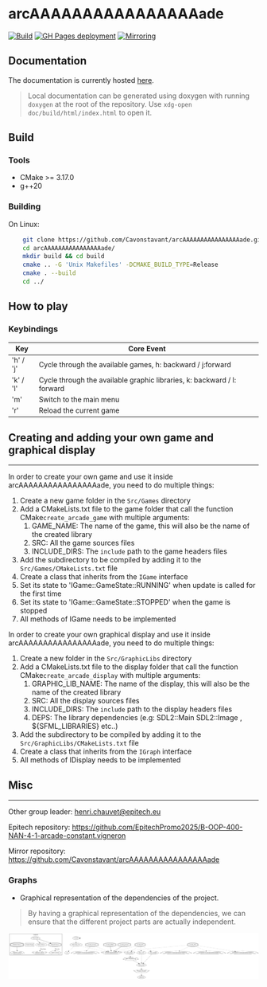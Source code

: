 # arcAAAAAAAAAAAAAAAAade

[![Build](https://github.com/Cavonstavant/arcAAAAAAAAAAAAAAAAade/actions/workflows/cmake.yml/badge.svg)](https://github.com/Cavonstavant/arcAAAAAAAAAAAAAAAAade/actions/workflows/cmake.yml) [![GH Pages deployment](https://github.com/Cavonstavant/arcAAAAAAAAAAAAAAAAade/actions/workflows/doc_build.yml/badge.svg)](https://github.com/Cavonstavant/arcAAAAAAAAAAAAAAAAade/actions/workflows/doc_build.yml) [![Mirroring](https://github.com/Cavonstavant/arcAAAAAAAAAAAAAAAAade/actions/workflows/mirroring.yml/badge.svg)](https://github.com/Cavonstavant/arcAAAAAAAAAAAAAAAAade/actions/workflows/mirroring.yml)

## Documentation

The documentation is currently hosted [here](https://cavonstavant.github.io/arcAAAAAAAAAAAAAAAAade/index.html).

> Local documentation can be generated using doxygen with running `doxygen` at the root of the repository. Use `xdg-open doc/build/html/index.html` to open it.

## Build

### Tools

- CMake >= 3.17.0
- g++20

### Building

On Linux:

```bash
    git clone https://github.com/Cavonstavant/arcAAAAAAAAAAAAAAAAade.git
    cd arcAAAAAAAAAAAAAAAAade/
    mkdir build && cd build
    cmake .. -G 'Unix Makefiles' -DCMAKE_BUILD_TYPE=Release
    cmake . --build
    cd ../
```


## How to play

### Keybindings

| Key       | Core Event                                                              |
|-----------|-------------------------------------------------------------------------|
| 'h' / 'j' | Cycle through the available games, h: backward / j:forward              |
| 'k' / 'l' | Cycle through the available graphic libraries, k: backward / l: forward |
| 'm'       | Switch to the main menu                                                 |
| 'r'       | Reload the current game                                                 |

## Creating and adding your own game and graphical display
***

In order to create your own game and use it inside arcAAAAAAAAAAAAAAAAade, you need to do multiple things:
  1. Create a new game folder in the `Src/Games` directory
  2. Add a CMakeLists.txt file to the game folder that call the function CMake`create_arcade_game` with multiple arguments:
     1. GAME_NAME: The name of the game, this will also be the name of the created library
     2. SRC: All the game sources files
     3. INCLUDE_DIRS: The `include` path to the game headers files
  3. Add the subdirectory to be compiled by adding it to the `Src/Games/CMakeLists.txt` file
  4. Create a class that inherits from the `IGame` interface
  5. Set its state to 'IGame::GameState::RUNNING' when update is called for the first time
  6. Set its state to 'IGame::GameState::STOPPED' when the game is stopped
  7. All methods of IGame needs to be implemented

In order to create your own graphical display and use it inside arcAAAAAAAAAAAAAAAAade, you need to do multiple things:
  1. Create a new folder in the `Src/GraphicLibs` directory
  2. Add a CMakeLists.txt file to the display folder that call the function CMake`create_arcade_display` with multiple arguments:
     1. GRAPHIC_LIB_NAME: The name of the display, this will also be the name of the created library
     2. SRC: All the display sources files
     3. INCLUDE_DIRS: The `include` path to the display headers files
     4. DEPS: The library dependencies (e.g: SDL2::Main SDL2::Image , ${SFML_LIBRARIES} etc..)
  3. Add the subdirectory to be compiled by adding it to the `Src/GraphicLibs/CMakeLists.txt` file
  4. Create a class that inherits from the `IGraph` interface
  7. All methods of IDisplay needs to be implemented
## Misc
***

Other group leader: henri.chauvet@epitech.eu

Epitech repository: https://github.com/EpitechPromo2025/B-OOP-400-NAN-4-1-arcade-constant.vigneron

Mirror repository: https://github.com/Cavonstavant/arcAAAAAAAAAAAAAAAAade

### Graphs

- Graphical representation of the dependencies of the project.
> By having a graphical representation of the dependencies, we can ensure that the different project parts are actually independent.

![DepsGraph](graph/deps.png)